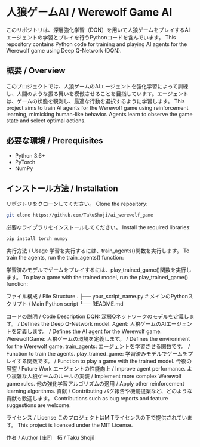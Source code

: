 # 人狼ゲームAI / Werewolf Game AI

このリポジトリは、深層強化学習（DQN）を用いて人狼ゲームをプレイするAIエージェントの学習とプレイを行うPythonコードを含んでいます。
This repository contains Python code for training and playing AI agents for the Werewolf game using Deep Q-Network (DQN).

## 概要 / Overview

このプロジェクトでは、人狼ゲームのAIエージェントを強化学習によって訓練し、人間のような振る舞いを模倣させることを目指しています。エージェントは、ゲームの状態を観測し、最適な行動を選択するように学習します。
This project aims to train AI agents for the Werewolf game using reinforcement learning, mimicking human-like behavior. Agents learn to observe the game state and select optimal actions.

## 必要な環境 / Prerequisites

* Python 3.6+
* PyTorch
* NumPy

## インストール方法 / Installation

リポジトリをクローンしてください。
Clone the repository:

```bash
git clone https://github.com/TakuShoji/ai_werewolf_game
```

必要なライブラリをインストールしてください。
Install the required libraries:

```Bash
pip install torch numpy
```

実行方法 / Usage
学習を実行するには、train_agents()関数を実行します。
To train the agents, run the train_agents() function:

学習済みモデルでゲームをプレイするには、play_trained_game()関数を実行します。
To play a game with the trained model, run the play_trained_game() function:

ファイル構成 / File Structure
.
├── your_script_name.py # メインのPythonスクリプト / Main Python script
└── README.md

コードの説明 / Code Description
DQN: 深層Qネットワークのモデルを定義します。 / Defines the Deep Q-Network model.
Agent: 人狼ゲームのAIエージェントを定義します。 / Defines the AI agent for the Werewolf game.
WerewolfGame: 人狼ゲームの環境を定義します。 / Defines the environment for the Werewolf game.
train_agents: エージェントを学習させる関数です。 / Function to train the agents.
play_trained_game: 学習済みモデルでゲームをプレイする関数です。 / Function to play a game with the trained model.
今後の展望 / Future Work
エージェントの性能向上 / Improve agent performance.
より複雑な人狼ゲームのルールの実装 / Implement more complex Werewolf game rules.
他の強化学習アルゴリズムの適用 / Apply other reinforcement learning algorithms.
貢献 / Contributing
バグ報告や機能提案など、どのような貢献も歓迎します。
Contributions such as bug reports and feature suggestions are welcome.

ライセンス / License
このプロジェクトはMITライセンスの下で提供されています。
This project is licensed under the MIT License.

作者 / Author
[庄司　拓 / Taku Shoji]
